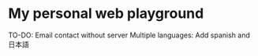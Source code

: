 # My personal web playground

TO-DO:
Email contact without server
Multiple languages: Add spanish and 日本語
